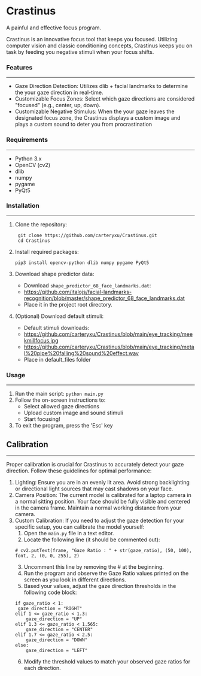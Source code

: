 # Crastinus
A painful and effective focus program. 

Crastinus is an innovative focus tool that keeps you focused. Utilizing computer vision and classic conditioning concepts, Crastinus keeps you on task by feeding you negative stimuli when your focus shifts.

### Features
---
- Gaze Direction Detection: Utilizes dlib + facial landmarks to determine the your gaze direction in real-time.
- Customizable Focus Zones: Select which gaze directions are considered "focused" (e.g., center, up, down).
- Customizable Negative Stimulus: When the your gaze leaves the designated focus zone, the Crastinus displays a custom image and plays a custom sound to deter you from procrastination

### Requirements
---
- Python 3.x
- OpenCV (cv2)
- dlib
- numpy
- pygame
- PyQt5

### Installation
---
1. Clone the repository:
   ```
    git clone https://github.com/carteryxu/Crastinus.git
    cd Crastinus
   ```
2. Install required packages:
   ```
   pip3 install opencv-python dlib numpy pygame PyQt5
   ```
3. Download shape predictor data:
   - Download `shape_predictor_68_face_landmarks.dat`:
   - https://github.com/italojs/facial-landmarks-recognition/blob/master/shape_predictor_68_face_landmarks.dat
   - Place it in the project root directory.
     
4. (Optional) Download default stimuli:
   - Default stimuli downloads:
   - https://github.com/carteryxu/Crastinus/blob/main/eye_tracking/meekmillfocus.jpg
   - https://github.com/carteryxu/Crastinus/blob/main/eye_tracking/metal%20pipe%20falling%20sound%20effect.wav
   - Place in default_files folder

### Usage
---
1. Run the main script:
   `python main.py `
2. Follow the on-screen instructions to:
   - Select allowed gaze directions
   - Upload custom image and sound stimuli
   - Start focusing!
3. To exit the program, press the 'Esc' key

## Calibration
---
Proper calibration is crucial for Crastinus to accurately detect your gaze direction. Follow these guidelines for optimal performance:

1. Lighting: Ensure you are in an evenly lit area. Avoid strong backlighting or directional light sources that may cast shadows on your face.
2. Camera Position: The current model is calibrated for a laptop camera in a normal sitting position. Your face should be fully visible and centered in the camera frame. Maintain a normal working distance from your camera. 
3. Custom Calibration: If you need to adjust the gaze detection for your specific setup, you can calibrate the model yourself:
   1. Open the `main.py` file in a text editor.
   2. Locate the following line (it should be commented out):
   ```
   # cv2.putText(frame, "Gaze Ratio : " + str(gaze_ratio), (50, 100), font, 2, (0, 0, 255), 2)
   ```
   3. Uncomment this line by removing the # at the beginning.
   4. Run the program and observe the Gaze Ratio values printed on the screen as you look in different directions.
   5. Based your values, adjust the gaze direction thresholds in the following code block:
   ```
   if gaze_ratio < 1:
    gaze_direction = "RIGHT"
   elif 1 <= gaze_ratio < 1.3:
       gaze_direction = "UP"
   elif 1.3 <= gaze_ratio < 1.565:
       gaze_direction = "CENTER"
   elif 1.7 <= gaze_ratio < 2.5:
       gaze_direction = "DOWN"
   else:
       gaze_direction = "LEFT"
    ```
   6. Modify the threshold values to match your observed gaze ratios for each direction.
